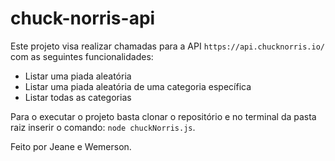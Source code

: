 # chuck-norris-api

Este projeto visa realizar chamadas para a API `https://api.chucknorris.io/` com as seguintes funcionalidades:

- Listar uma piada aleatória
- Listar uma piada aleatória de uma categoria específica
- Listar todas as categorias

Para o executar o projeto basta clonar o repositório e no terminal da pasta raiz inserir o comando: `node chuckNorris.js`.

Feito por Jeane e Wemerson.